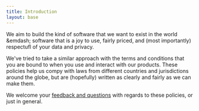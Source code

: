 ```yaml
---
title: Introduction
layout: base
---
```


We aim to build the kind of software that we want to exist in the world &emdash; software that is a joy to use, fairly priced, and (most importantly) respectufl of your data and privacy.

We've tried to take a similar approach with the terms and conditions that you are bound to when you use and interact with our products. These policies help us compy with laws from different countries and jurisdictions around the globe, but are (hopefully) written as clearly and fairly as we can make them.

We welcome your [feedback and questions]({{site.email_support}}) with regards to these policies, or just in general.
